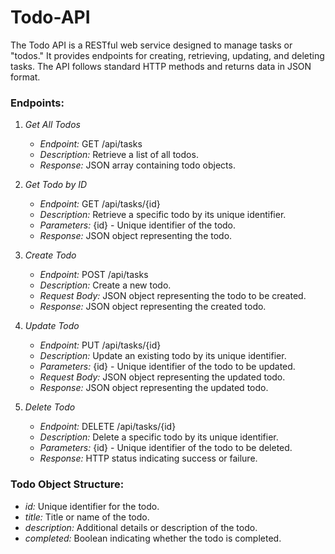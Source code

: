 # Todo-API

The Todo API is a RESTful web service designed to manage tasks or "todos." It provides endpoints for creating, retrieving, updating, and deleting tasks. The API follows standard HTTP methods and returns data in JSON format.

### Endpoints:

1. *Get All Todos*
   - *Endpoint:* GET /api/tasks
   - *Description:* Retrieve a list of all todos.
   - *Response:* JSON array containing todo objects.

2. *Get Todo by ID*
   - *Endpoint:* GET /api/tasks/{id}
   - *Description:* Retrieve a specific todo by its unique identifier.
   - *Parameters:* {id} - Unique identifier of the todo.
   - *Response:* JSON object representing the todo.

3. *Create Todo*
   - *Endpoint:* POST /api/tasks
   - *Description:* Create a new todo.
   - *Request Body:* JSON object representing the todo to be created.
   - *Response:* JSON object representing the created todo.

4. *Update Todo*
   - *Endpoint:* PUT /api/tasks/{id}
   - *Description:* Update an existing todo by its unique identifier.
   - *Parameters:* {id} - Unique identifier of the todo to be updated.
   - *Request Body:* JSON object representing the updated todo.
   - *Response:* JSON object representing the updated todo.

5. *Delete Todo*
   - *Endpoint:* DELETE /api/tasks/{id}
   - *Description:* Delete a specific todo by its unique identifier.
   - *Parameters:* {id} - Unique identifier of the todo to be deleted.
   - *Response:* HTTP status indicating success or failure.

### Todo Object Structure:

- *id:* Unique identifier for the todo.
- *title:* Title or name of the todo.
- *description:* Additional details or description of the todo.
- *completed:* Boolean indicating whether the todo is completed.
